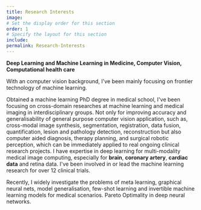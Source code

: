 ```yaml
---
title: Research Interests
image:
# Set the display order for this section
order: 1
# Specify the layout for this section
include: 
permalink: Research-Interests
---
```


**Deep Learning and Machine Learning in Medicine, Computer Vision, Computational health care**

With an computer vision background, I've been mainly focusing on frontier technology of machine learning. 

Obtained a machine learning PhD degree in medical school, I've been focusing on cross-domain researches at machine learning and medical imaging in interdisciplinary groups. Not only for improving accuracy and generalisability of general purpose computer vision application, such as, cross-modal image synthesis, segmentation, registration, data fusion, quantification, lesion and pathology detection, reconstruction but also computer aided diagnosis, therapy planning, and surgical robotic perception, which can be immediately applied to real ongoing clinical research projects. I have expertise in deep learning for multi-modality medical image computing, especially for **brain**, **coronary artery**, **cardiac data** and retina data. I've been involved in or lead the machine learning research for over 12 clinical trials.

Recently, I widely investigate the problems of meta learning, graphical neural nets, model generalisation, few-shot learning and invertible machine learning models for medical scenarios. Pareto Optimality in deep neural networks.
